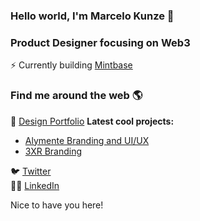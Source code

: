 ### Hello world, I'm Marcelo Kunze 👋

### Product Designer focusing on Web3

⚡ Currently building [Mintbase](https://www.mintbase.xyz/)

### Find me around the web 🌎

🔗 [Design Portfolio](https://marcelokunze.com/)
**Latest cool projects:**
- [Alymente Branding and UI/UX](https://www.behance.net/gallery/107144095/Identidade-Visual-e-App-Alymente)
- [3XR Branding](https://www.behance.net/gallery/150759005/3XR-Visual-Identity)

🐦 [Twitter](https://twitter.com/marcelokunze)  
👨‍💼 [LinkedIn](https://www.linkedin.com/in/marcelo-kunze-6538a3139/)

Nice to have you here!


<!--
**marcelokunze/marcelokunze** is a ✨ _special_ ✨ repository because its `README.md` (this file) appears on your GitHub profile.

Here are some ideas to get you started:

- 🔭 I’m currently working on ...
- 🌱 I’m currently learning ...
- 👯 I’m looking to collaborate on ...
- 🤔 I’m looking for help with ...
- 💬 Ask me about ...
- 📫 How to reach me: ...
- 😄 Pronouns: ...
- ⚡ Fun fact: ...
-->
